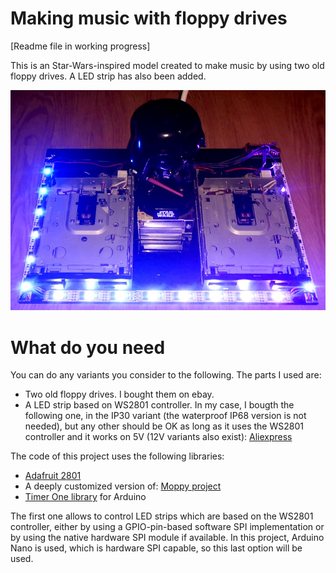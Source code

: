 # Making music with floppy drives

[Readme file in working progress]

This is an Star-Wars-inspired model created to make music by using two old floppy drives. A LED strip has also been added.

![Model image](/image/01_floppy_music_model.jpg)


# What do you need
You can do any variants you consider to the following. The parts I used are:
- Two old floppy drives. I bought them on ebay.
- A LED strip based on WS2801 controller. In my case, I bougth the following one, in the IP30 variant (the waterproof IP68 version is not needed), but any other should be OK as long as it uses the WS2801 controller and it works on 5V (12V variants also exist): 
[Aliexpress](https://es.aliexpress.com/item/32794195484.html?spm=a2g0s.9042311.0.0.7f1263c0XuWP32)


The code of this project uses the following libraries:

- [Adafruit 2801](https://github.com/adafruit/Adafruit-WS2801-Library)
- A deeply customized version of: [Moppy project](https://github.com/SammyIAm/Moppy2)
- [Timer One library](https://playground.arduino.cc/Code/Timer1/) for Arduino 

The first one allows to control LED strips which are based on the WS2801 controller, either by using a GPIO-pin-based software SPI implementation or by using the native hardware SPI module if available. In this project, Arduino Nano is used, which is hardware SPI capable, so this last option will be used.


